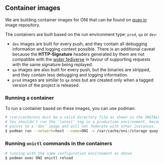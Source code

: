 ## Container images

We are building container images for ONI that can be found on [quay.io](https://quay.io/go-ap/oni) image repository.

The containers are built based on the run environment type: `prod`, `qa` or `dev`:
  * `dev` images are built for every push, and they contain all debugging information
    and logging context possible. There is an additional caveat because the **HTTP-Signature**
    headers generated by them are not compatible with the [wider fediverse](https://pkg.go.dev/github.com/go-ap/client/s2s#HeadersToSign) 
    in favour of supporting requests with the same signature being replayed.
  * `qa` images are also built for every push, but the binaries are stripped,
    and they contain less debugging and logging information.
  * `prod` images are similar to `qa` ones but are created only when a 
    tagged version of the project is released.

### Running a container

To run a container based on these images, you can use podman:

```sh
# /var/cache/oni must be a valid directory file as shown in the INSTALL document.
# You shouldn't run the 'latest' tag in a production environment, because it usually
# points to a 'dev' image and will not federate with other instances.
$ podman run --network=host --name=ONI -v /var/cache/oni:/storage quay.io/go-ap/oni:latest
```

### Running `onictl` commands in the containers

```sh
# running with the same configuration environment as above
$ podman exec ONI onictl reload
```

